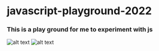 # javascript-playground-2022

### This is a play ground for me to experiment with js

![alt text](https://www.wired.com/wp-content/uploads/2016/05/11xHTywJSoZIMTgyfgFLBJQ-1.gif)
![alt text](https://chaptertwo-thepacnw.tumblr.com/image/662151860777615360.gif)